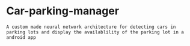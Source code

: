 # Car-parking-manager
    A custom made neural network architecture for detecting cars in parking lots and display the availablility of the parking lot in a android app
